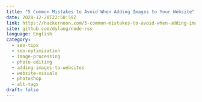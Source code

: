 ```yaml
---
title: "5 Common Mistakes to Avoid When Adding Images to Your Website"
date: 2020-12-20T22:50:59Z
link: https://hackernoon.com/5-common-mistakes-to-avoid-when-adding-images-to-your-website-v51a31ro?source=rss&utm_medium=RSS&utm_source=news.12bit.vn
site: github.com/dylang/node-rss
language: English
category:
  - seo-tips
  - seo-optimization
  - image-processing
  - photo-editing
  - adding-images-to-websites
  - website-visuals
  - photoshop
  - alt-tags
draft: false
---
```


